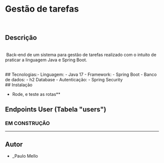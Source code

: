 # Gestão de tarefas

​
## Descrição
​</br>
​
Back-end de um sistema para gestão de tarefas realizado com o intuito de praticar a linguagem Java e Spring Boot.

</br>
​
## Tecnologias:
​
- Linguagem:
  - Java 17
- Framework:
  - Spring Boot
- Banco de dados:
  - h2 Database
- Autenticação:
  - Spring Security
​
<br>
## Instalação

</br>

- Rode, e teste as rotas**

## Endpoints User (Tabela "users")

### EM CONSTRUÇÃO
---

## Autor

- _Paulo Mello
